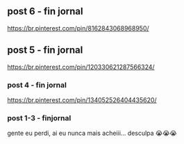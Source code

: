 ## post 6 - fin jornal
https://br.pinterest.com/pin/8162843068968950/
## post 5 - fin jornal
https://br.pinterest.com/pin/120330621287566324/
### post 4 - fin jornal
https://br.pinterest.com/pin/134052526404435620/

### post 1-3 -  finjornal

gente eu perdi, ai eu nunca mais acheiii... desculpa 😭😭😭 


